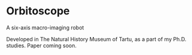 # Orbitoscope
A six-axis macro-imaging robot

Developed in The Natural History Museum of Tartu, as a part of my Ph.D. studies. Paper coming soon.
